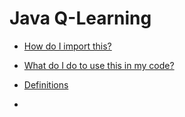 # Java Q-Learning

* [How do I import this?](https://github.com/djhepker/java-q-learning/wiki/Home##How-do-I-import-this-project-into-my-code?)

* [What do I do to use this in my code?](https://github.com/djhepker/java-q-learning/wiki/Home##What-do-I-do?)

* [Definitions](https://github.com/djhepker/java-q-learning/wiki/Home##Definitions)

* 
